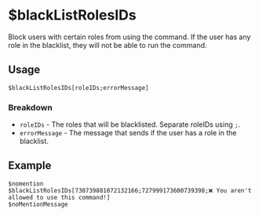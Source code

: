# $blackListRolesIDs
Block users with certain roles from using the command. If the user has any role in the blacklist, they will not be able to run the command.

## Usage
```
$blackListRolesIDs[roleIDs;errorMessage]
```

### Breakdown
- `roleIDs` - The roles that will be blacklisted. Separate roleIDs using `;`.
- `errorMessage` - The message that sends if the user has a role in the blacklist.

## Example
```
$nomention
$blackListRolesIDs[730739881072132166;727999173600739398;❌ You aren't allowed to use this command!]
$noMentionMessage
```
